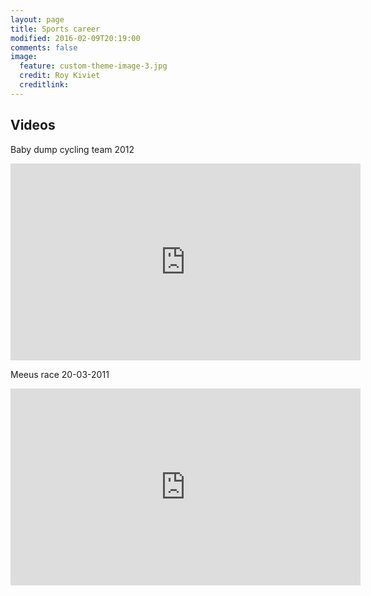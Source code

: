 ```yaml
---
layout: page
title: Sports career
modified: 2016-02-09T20:19:00
comments: false
image:
  feature: custom-theme-image-3.jpg
  credit: Roy Kiviet
  creditlink:
---
```


## Videos

Baby dump cycling team 2012

<iframe width="560" height="315" src="http://www.youtube.com/embed/ruudOU06c8s" frameborder="0"> </iframe>

Meeus race 20-03-2011

<iframe width="560" height="315" src="http://www.youtube.com/embed/020pALc91K8" frameborder="0"> </iframe>
